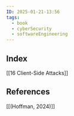 ```yaml
---
ID: 2025-01-21-13:56
tags:
  - book
  - cyberSecurity
  - softwareEngineering
---
```

## Index
[[16 Client-Side Attacks]]

## References
[[(Hoffman, 2024)]]